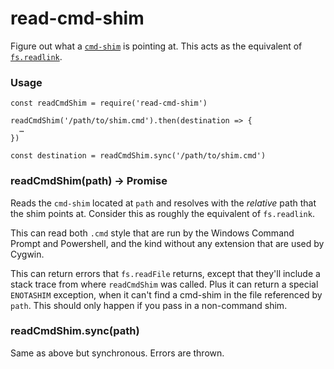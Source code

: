 # read-cmd-shim

Figure out what a [`cmd-shim`](https://github.com/ForbesLindesay/cmd-shim)
is pointing at.  This acts as the equivalent of
[`fs.readlink`](https://nodejs.org/api/fs.html#fs_fs_readlink_path_callback).

### Usage

```
const readCmdShim = require('read-cmd-shim')

readCmdShim('/path/to/shim.cmd').then(destination => {
  …
})

const destination = readCmdShim.sync('/path/to/shim.cmd')
```

### readCmdShim(path) -> Promise

Reads the `cmd-shim` located at `path` and resolves with the _relative_
path that the shim points at. Consider this as roughly the equivalent of
`fs.readlink`.

This can read both `.cmd` style that are run by the Windows Command Prompt
and Powershell, and the kind without any extension that are used by Cygwin.

This can return errors that `fs.readFile` returns, except that they'll
include a stack trace from where `readCmdShim` was called.  Plus it can
return a special `ENOTASHIM` exception, when it can't find a cmd-shim in the
file referenced by `path`.  This should only happen if you pass in a
non-command shim.

### readCmdShim.sync(path)

Same as above but synchronous. Errors are thrown.
